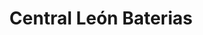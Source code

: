 ---
title: "Central León Baterias"
url: /la-florida/central-leon-baterias/
shop: piezas de automóviles
---